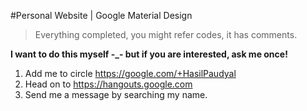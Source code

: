 #Personal Website | Google Material Design

> Everything completed, you might refer codes, it has comments.

**I want to do this myself -_- but if you are interested, ask me once!** 

 1. Add me to circle https://google.com/+HasilPaudyal
 2. Head on to https://hangouts.google.com
 3. Send me a message by searching my name.
